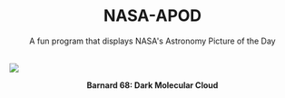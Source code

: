 <div align="center">
  <h1>
    NASA-APOD
  </h1>
</div>
  
<div align="center">
  A fun program that displays NASA's Astronomy Picture of the Day
</div>

<br>

![](https://apod.nasa.gov/apod/image/2301/barnard68v2_vlt_4000.jpg)

<p align = "center">
  <b>Barnard 68: Dark Molecular Cloud</b>
</p>
